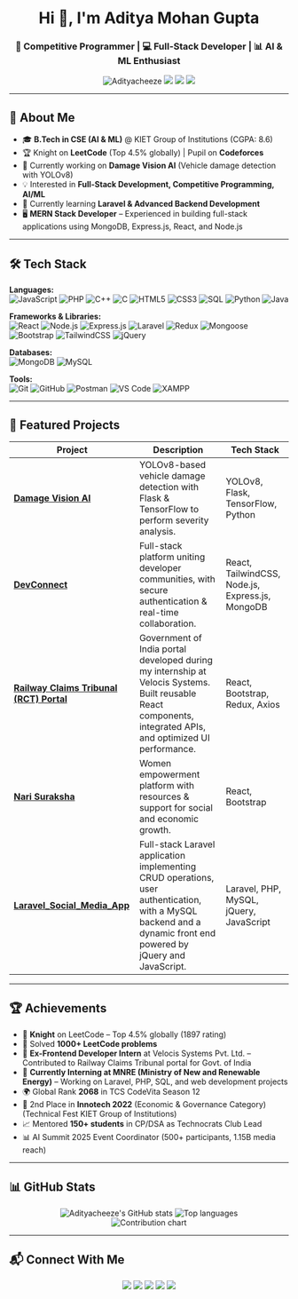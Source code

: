 <!-- Profile Header -->
<h1 align="center">Hi 👋, I'm Aditya Mohan Gupta</h1>
<h3 align="center">🚀 Competitive Programmer | 💻 Full-Stack Developer | 📊 AI & ML Enthusiast</h3>

<p align="center">
  <img src="https://komarev.com/ghpvc/?username=Adityacheeze&label=Profile%20views&color=0e75b6&style=flat" alt="Adityacheeze" /> 
  <a href="https://leetcode.com/adityacheeze/"><img src="https://img.shields.io/badge/LeetCode-Profile-orange?logo=leetcode" /></a>
  <a href="https://codeforces.com/profile/adityacheeze"><img src="https://img.shields.io/badge/Codeforces-Profile-blue?logo=codeforces" /></a>
  <a href="https://www.linkedin.com/in/aditya-mohan-gupta-a116b6256"><img src="https://img.shields.io/badge/LinkedIn-Profile-blue?logo=linkedin" /></a>
</p>

---

## 🚀 About Me
- 🎓 **B.Tech in CSE (AI & ML)** @ KIET Group of Institutions (CGPA: 8.6)  
- 🏆 Knight on **LeetCode** (Top 4.5% globally) | Pupil on **Codeforces**  
- 🔭 Currently working on **Damage Vision AI** (Vehicle damage detection with YOLOv8)  
- 💡 Interested in **Full-Stack Development, Competitive Programming, AI/ML**  
- 🌱 Currently learning **Laravel & Advanced Backend Development**  
- 🖥️ **MERN Stack Developer** – Experienced in building full-stack applications using MongoDB, Express.js, React, and Node.js  

---

## 🛠 Tech Stack

**Languages:**  
![JavaScript](https://img.shields.io/badge/JavaScript-F7E017?style=for-the-badge&logo=javascript&logoColor=black) 
![PHP](https://img.shields.io/badge/PHP-777BB4?style=for-the-badge&logo=php&logoColor=white) 
![C++](https://img.shields.io/badge/C++-00599C?style=for-the-badge&logo=c%2b%2b&logoColor=white) 
![C](https://img.shields.io/badge/C-00599C?style=for-the-badge&logo=c&logoColor=white) 
![HTML5](https://img.shields.io/badge/HTML5-E34F26?style=for-the-badge&logo=html5&logoColor=white) 
![CSS3](https://img.shields.io/badge/CSS3-1572B6?style=for-the-badge&logo=css3&logoColor=white)
![SQL](https://img.shields.io/badge/SQL-003B57?style=for-the-badge&logo=database&logoColor=white) 
![Python](https://img.shields.io/badge/Python-3776AB?style=for-the-badge&logo=python&logoColor=white) 
![Java](https://img.shields.io/badge/Java-ED8B00?style=for-the-badge&logo=java&logoColor=white) 

**Frameworks & Libraries:**  
![React](https://img.shields.io/badge/React-20232A?style=for-the-badge&logo=react&logoColor=61DAFB) 
![Node.js](https://img.shields.io/badge/Node.js-339933?style=for-the-badge&logo=node.js&logoColor=white) 
![Express.js](https://img.shields.io/badge/Express.js-000000?style=for-the-badge&logo=express&logoColor=white) 
![Laravel](https://img.shields.io/badge/Laravel-FF2D20?style=for-the-badge&logo=laravel&logoColor=white)
![Redux](https://img.shields.io/badge/Redux-593D88?style=for-the-badge&logo=redux&logoColor=white) 
![Mongoose](https://img.shields.io/badge/Mongoose-880000?style=for-the-badge&logo=mongoose&logoColor=white)
![Bootstrap](https://img.shields.io/badge/Bootstrap-7952B3?style=for-the-badge&logo=bootstrap&logoColor=white) 
![TailwindCSS](https://img.shields.io/badge/Tailwind_CSS-38B2AC?style=for-the-badge&logo=tailwind-css&logoColor=white) 
![jQuery](https://img.shields.io/badge/jQuery-0769AD?style=for-the-badge&logo=jquery&logoColor=white) 

**Databases:**  
![MongoDB](https://img.shields.io/badge/MongoDB-4EA94B?style=for-the-badge&logo=mongodb&logoColor=white) 
![MySQL](https://img.shields.io/badge/MySQL-005C84?style=for-the-badge&logo=mysql&logoColor=white)

**Tools:**  
![Git](https://img.shields.io/badge/Git-F05033?style=for-the-badge&logo=git&logoColor=white) 
![GitHub](https://img.shields.io/badge/GitHub-181717?style=for-the-badge&logo=github&logoColor=white) 
![Postman](https://img.shields.io/badge/Postman-FF6C37?style=for-the-badge&logo=postman&logoColor=white) 
![VS Code](https://img.shields.io/badge/VS%20Code-007ACC?style=for-the-badge&logo=visual-studio-code&logoColor=white) 
![XAMPP](https://img.shields.io/badge/XAMPP-FB7A24?style=for-the-badge&logo=xampp&logoColor=white)

---

## 📌 Featured Projects

| Project | Description | Tech Stack |
|---------|-------------|------------|
| [**Damage Vision AI**](https://github.com/Adityacheeze/Major_Project_Final) | YOLOv8-based vehicle damage detection with Flask & TensorFlow to perform severity analysis. | YOLOv8, Flask, TensorFlow, Python |
| [**DevConnect**](https://github.com/Adityacheeze/DevConnect) | Full-stack platform uniting developer communities, with secure authentication & real-time collaboration. | React, TailwindCSS, Node.js, Express.js, MongoDB |
| [**Railway Claims Tribunal (RCT) Portal**](https://github.com/Adityacheeze/Project_RCT_V3) | Government of India portal developed during my internship at Velocis Systems. Built reusable React components, integrated APIs, and optimized UI performance. | React, Bootstrap, Redux, Axios |
| [**Nari Suraksha**](https://github.com/Adityacheeze/Nari_Suraksha) | Women empowerment platform with resources & support for social and economic growth. | React, Bootstrap |
| [**Laravel_Social_Media_App**](https://github.com/Adityacheeze/laravel-CRUD-app) | Full-stack Laravel application implementing CRUD operations, user authentication, with a MySQL backend and a dynamic front end powered by jQuery and JavaScript. | Laravel, PHP, MySQL, jQuery, JavaScript |

---

## 🏆 Achievements

- 🥇 **Knight** on LeetCode – Top 4.5% globally (1897 rating)  
- 🎯 Solved **1000+ LeetCode problems**  
- 💼 **Ex-Frontend Developer Intern** at Velocis Systems Pvt. Ltd. – Contributed to Railway Claims Tribunal portal for Govt. of India  
- 💼 **Currently Interning at MNRE (Ministry of New and Renewable Energy)** – Working on Laravel, PHP, SQL, and web development projects  
- 🌍 Global Rank **2068** in TCS CodeVita Season 12  
- 🏅 2nd Place in **Innotech 2022** (Economic & Governance Category) (Technical Fest KIET Group of Institutions)
- 📈 Mentored **150+ students** in CP/DSA as Technocrats Club Lead  
- 📊 AI Summit 2025 Event Coordinator (500+ participants, 1.15B media reach)  

---

## 📊 GitHub Stats

<p align="center">
  <!-- Main GitHub stats -->
  <img src="https://github-readme-stats.vercel.app/api?username=Adityacheeze&show_icons=true&theme=tokyonight" alt="Adityacheeze's GitHub stats" />

  <!-- Top languages (compact layout, show up to 8 languages) -->
  <img src="https://github-readme-stats.vercel.app/api/top-langs/?username=Adityacheeze&layout=compact&langs_count=8&theme=tokyonight" alt="Top languages" />

  <!-- Contribution calendar (SVG) -->
  <br/>
  <img src="https://ghchart.rshah.org/Adityacheeze" alt="Contribution chart" />
</p>


---

## 📬 Connect With Me

<p align="center">
  <a href="https://www.linkedin.com/in/aditya-mohan-gupta-a116b6256"><img src="https://img.shields.io/badge/-Aditya%20Mohan%20Gupta-blue?style=flat-square&logo=Linkedin&logoColor=white"/></a>
  <a href="mailto:developer.aditya24@gmail.com"><img src="https://img.shields.io/badge/-developer.aditya24%40gmail.com-red?style=flat-square&logo=Gmail&logoColor=white"/></a>
  <a href="https://leetcode.com/adityacheeze/"><img src="https://img.shields.io/badge/-LeetCode-orange?style=flat-square&logo=LeetCode&logoColor=white"/></a>
  <a href="https://codeforces.com/profile/adityacheeze"><img src="https://img.shields.io/badge/-Codeforces-blue?style=flat-square&logo=Codeforces&logoColor=white"/></a>
  <a href="https://github.com/Adityacheeze"><img src="https://img.shields.io/badge/-GitHub-black?style=flat-square&logo=GitHub&logoColor=white"/></a>
</p>
